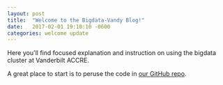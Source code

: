 ```yaml
---
layout: post
title:  "Welcome to the Bigdata-Vandy Blog!"
date:   2017-02-01 19:10:10 -0600
categories: welcome update
---
```

Here you'll find focused explanation and instruction on using the bigdata cluster 
at Vanderbilt ACCRE.

A great place to start is to peruse the code in [our GitHub repo][bigdata-gh]. 

[bigdata-gh]:   https://github.com/bigdata-vandy
